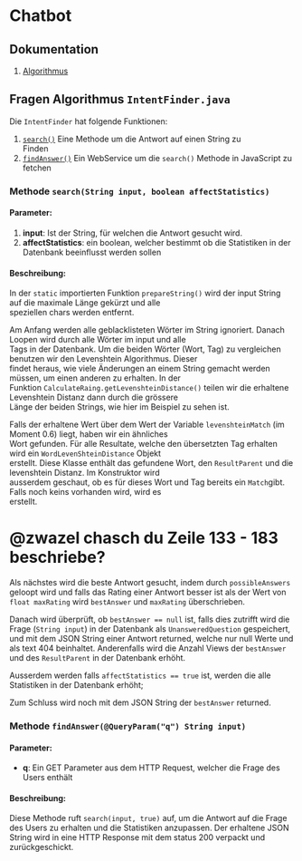 # Chatbot

## Dokumentation

1. [Algorithmus](#fragen-algorithmus-intentfinderjava)

## Fragen Algorithmus `IntentFinder.java`

Die `IntentFinder` hat folgende Funktionen:

1. [`search()`](#methode-searchstring-input-boolean-affectstatistics) Eine Methode um die Antwort auf einen String zu  
   Finden
2. [`findAnswer()`](#methode-searchstring-input-boolean-affectstatistics) Ein WebService um die `search()` Methode in
   JavaScript zu fetchen

### Methode `search(String input, boolean affectStatistics)`

#### Parameter:

1. **input**: Ist der String, für welchen die Antwort gesucht wird.
2. **affectStatistics**: ein boolean, welcher bestimmt ob die Statistiken in der Datenbank beeinflusst werden sollen

#### Beschreibung:

In der `static` importierten Funktion `prepareString()` wird der input String auf die maximale Länge gekürzt und alle  
speziellen chars werden entfernt.

Am Anfang werden alle geblacklisteten Wörter im String ignoriert. Danach Loopen wird durch alle Wörter im input und
alle  
Tags in der Datenbank. Um die beiden Wörter (Wort, Tag) zu vergleichen benutzen wir den Levenshtein Algorithmus.
Dieser  
findet heraus, wie viele Änderungen an einem String gemacht werden müssen, um einen anderen zu erhalten. In der  
Funktion `CalculateRaing.getLevenshteinDistance()` teilen wir die erhaltene Levenshtein Distanz dann durch die
grössere  
Länge der beiden Strings, wie hier im Beispiel zu sehen ist.

Falls der erhaltene Wert über dem Wert der Variable `levenshteinMatch` (im Moment 0.6) liegt, haben wir ein ähnliches  
Wort gefunden. Für alle Resultate, welche den übersetzten Tag erhalten wird ein `WordLevenShteinDistance` Objekt  
erstellt. Diese Klasse enthält das gefundene Wort, den `ResultParent` und die levenshtein Distanz. Im Konstruktor wird  
ausserdem geschaut, ob es für dieses Wort und Tag bereits ein `Match`gibt. Falls noch keins vorhanden wird, wird es  
erstellt.

# @zwazel chasch du Zeile 133 - 183 beschriebe?

Als nächstes wird die beste Antwort gesucht, indem durch `possibleAnswers` geloopt wird und falls das Rating einer
Antwort besser ist als der Wert von `float maxRating` wird `bestAnswer` und `maxRating` überschrieben.

Danach wird überprüft, ob `bestAnswer == null` ist, falls dies zutrifft wird die Frage (`String input`) in der Datenbank
als `UnansweredQuestion` gespeichert, und mit dem JSON String einer Antwort returned, welche nur null Werte und als text
404 beinhaltet. Anderenfalls wird die Anzahl Views der `bestAnswer` und des `ResultParent` in der Datenbank erhöht.

<!-- @zwazel falls du das mit de Statistike nu genauer wetsch chasch gäre mache -->
Ausserdem werden falls `affectStatistics == true` ist, werden die alle Statistiken in der Datenbank erhöht;

Zum Schluss wird noch mit dem JSON String der `bestAnswer` returned.

### Methode `findAnswer(@QueryParam("q") String input)`

#### Parameter:

- **q**: Ein GET Parameter aus dem HTTP Request, welcher die Frage des Users enthält

#### Beschreibung:

Diese Methode ruft `search(input, true)` auf, um die Antwort auf die Frage des Users zu erhalten und die Statistiken
anzupassen. Der erhaltene JSON String wird in eine HTTP Response mit dem status 200 verpackt und zurückgeschickt.
